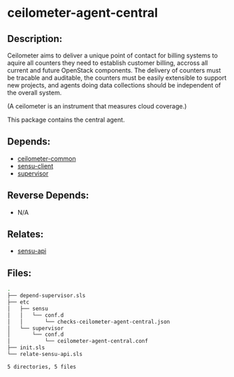 # ceilometer-agent-central

## Description:

Ceilometer aims to deliver a unique point of contact for billing systems to aquire all counters they need to establish  customer billing, accross all current and future OpenStack components. The delivery of counters must be tracable and auditable, the counters must be easily extensible to support new projects, and agents doing data collections should be independent of the overall system.

(A ceilometer is an instrument that measures cloud coverage.)

This package contains the central agent.

## Depends:

  -  [ceilometer-common](/salt/ceilometer-common)
  -  [sensu-client](/salt/sensu-client)
  -  [supervisor](/salt/supervisor)

## Reverse Depends:

  -  N/A

## Relates:

  -  [sensu-api](/salt/sensu-api)

## Files:

```bash
.
├── depend-supervisor.sls
├── etc
│   ├── sensu
│   │   └── conf.d
│   │       └── checks-ceilometer-agent-central.json
│   └── supervisor
│       └── conf.d
│           └── ceilometer-agent-central.conf
├── init.sls
└── relate-sensu-api.sls

5 directories, 5 files
```
